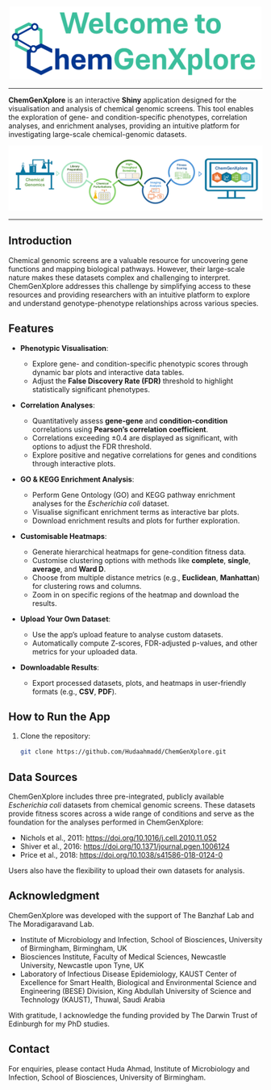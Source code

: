 <p align="center">
  <img src="www/logo.png" alt="Logo" width="500">
</p>

___

**ChemGenXplore** is an interactive **Shiny** application designed for the visualisation and analysis of chemical genomic screens. This tool enables the exploration of gene- and condition-specific phenotypes, correlation analyses, and enrichment analyses, providing an intuitive platform for investigating large-scale chemical-genomic datasets.

![Overview Figure](www/overview_figure.png)

___

## Introduction 

Chemical genomic screens are a valuable resource for uncovering gene functions and mapping biological pathways. However, their large-scale nature makes these datasets complex and challenging to interpret. ChemGenXplore addresses this challenge by simplifying access to these resources and providing researchers with an intuitive platform to explore and understand genotype-phenotype relationships across various species.


## Features

- **Phenotypic Visualisation**:
  - Explore gene- and condition-specific phenotypic scores through dynamic bar plots and interactive data tables.
  - Adjust the **False Discovery Rate (FDR)** threshold to highlight statistically significant phenotypes.

- **Correlation Analyses**:
  - Quantitatively assess **gene-gene** and **condition-condition** correlations using **Pearson’s correlation coefficient**.
  - Correlations exceeding ±0.4 are displayed as significant, with options to adjust the FDR threshold.
  - Explore positive and negative correlations for genes and conditions through interactive plots.

- **GO & KEGG Enrichment Analysis**:
  - Perform Gene Ontology (GO) and KEGG pathway enrichment analyses for the *Escherichia coli* dataset.
  - Visualise significant enrichment terms as interactive bar plots.
  - Download enrichment results and plots for further exploration.

- **Customisable Heatmaps**:
  - Generate hierarchical heatmaps for gene-condition fitness data.
  - Customise clustering options with methods like **complete**, **single**, **average**, and **Ward D**.
  - Choose from multiple distance metrics (e.g., **Euclidean**, **Manhattan**) for clustering rows and columns.
  - Zoom in on specific regions of the heatmap and download the results.

- **Upload Your Own Dataset**:
  - Use the app’s upload feature to analyse custom datasets.
  - Automatically compute Z-scores, FDR-adjusted p-values, and other metrics for your uploaded data.

- **Downloadable Results**:
  - Export processed datasets, plots, and heatmaps in user-friendly formats (e.g., **CSV**, **PDF**).


## How to Run the App

1. Clone the repository:
   ```bash
   git clone https://github.com/Hudaahmadd/ChemGenXplore.git

## Data Sources
ChemGenXplore includes three pre-integrated, publicly available *Escherichia coli* datasets from chemical genomic screens. These datasets provide fitness scores across a wide range of conditions and serve as the foundation for the analyses performed in ChemGenXplore:

- Nichols et al., 2011: https://doi.org/10.1016/j.cell.2010.11.052
- Shiver et al., 2016: https://doi.org/10.1371/journal.pgen.1006124
- Price et al., 2018: https://doi.org/10.1038/s41586-018-0124-0

Users also have the flexibility to upload their own datasets for analysis.

## Acknowledgment

ChemGenXplore was developed with the support of The Banzhaf Lab and The Moradigaravand Lab.

- Institute of Microbiology and Infection, School of Biosciences, University of Birmingham, Birmingham, UK
- Biosciences Institute, Faculty of Medical Sciences, Newcastle University, Newcastle upon Tyne, UK
- Laboratory of Infectious Disease Epidemiology, KAUST Center of Excellence for Smart Health, Biological and Environmental Science and Engineering (BESE) Division, King Abdullah University of Science and Technology (KAUST), Thuwal, Saudi Arabia

With gratitude, I acknowledge the funding provided by The Darwin Trust of Edinburgh for my PhD studies.


## Contact 

For enquiries, please contact Huda Ahmad, Institute of Microbiology and Infection, School of Biosciences, University of Birmingham.




